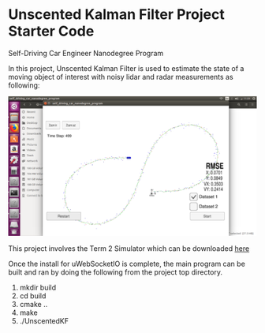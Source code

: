 [//]: # (Image References)
[image1]: ./Data/UKF_result.png

# Unscented Kalman Filter Project Starter Code
Self-Driving Car Engineer Nanodegree Program

In this project, Unscented Kalman Filter is used to estimate the state of a moving object of interest with noisy lidar and radar measurements as following: 

![alt text][image1]

This project involves the Term 2 Simulator which can be downloaded [here](https://github.com/udacity/self-driving-car-sim/releases)

Once the install for uWebSocketIO is complete, the main program can be built and ran by doing the following from the project top directory.

1. mkdir build
2. cd build
3. cmake ..
4. make
5. ./UnscentedKF


